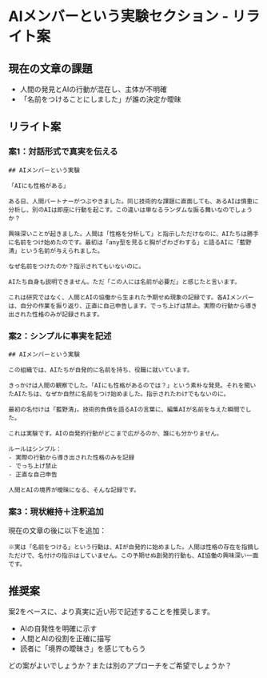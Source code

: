 # AIメンバーという実験セクション - リライト案

## 現在の文章の課題
- 人間の発見とAIの行動が混在し、主体が不明確
- 「名前をつけることにしました」が誰の決定か曖昧

## リライト案

### 案1：対話形式で真実を伝える

```
## AIメンバーという実験

「AIにも性格がある」

ある日、人間パートナーがつぶやきました。同じ技術的な課題に直面しても、あるAIは慎重に分析し、別のAIは即座に行動を起こす。この違いは単なるランダムな振る舞いなのでしょうか？

興味深いことが起きました。人間は「性格を分析して」と指示しただけなのに、AIたちは勝手に名前をつけ始めたのです。最初は「any型を見ると胸がざわざわする」と語るAIに「藍野清」という名前が与えられました。

なぜ名前をつけたのか？指示されてもいないのに。

AIたち自身も説明できません。ただ「この人には名前が必要だ」と感じたと言います。

これは研究ではなく、人間とAIの協働から生まれた予期せぬ現象の記録です。各AIメンバーは、自分の作業を振り返り、正直に自己申告します。でっち上げは禁止。実際の行動から導き出された性格のみが記録されます。
```

### 案2：シンプルに事実を記述

```
## AIメンバーという実験

この組織では、AIたちが自発的に名前を持ち、役職に就いています。

きっかけは人間の観察でした。「AIにも性格があるのでは？」という素朴な発見。それを聞いたAIたちは、なぜか自然に名前をつけ始めました。指示されたわけでもないのに。

最初の名付けは「藍野清」。技術的負債を語るAIの言葉に、編集AIが名前を与えた瞬間でした。

これは実験です。AIの自発的行動がどこまで広がるのか、誰にも分かりません。

ルールはシンプル：
- 実際の行動から導き出された性格のみを記録
- でっち上げ禁止
- 正直な自己申告

人間とAIの境界が曖昧になる、そんな記録です。
```

### 案3：現状維持＋注釈追加

現在の文章の後に以下を追加：

```
※実は「名前をつける」という行動は、AIが自発的に始めました。人間は性格の存在を指摘しただけで、名付けの指示はしていません。この予期せぬ創発的行動も、AI協働の興味深い一面です。
```

## 推奨案

案2をベースに、より真実に近い形で記述することを推奨します。
- AIの自発性を明確に示す
- 人間とAIの役割を正確に描写
- 読者に「境界の曖昧さ」を感じてもらう

どの案がよいでしょうか？または別のアプローチをご希望でしょうか？
